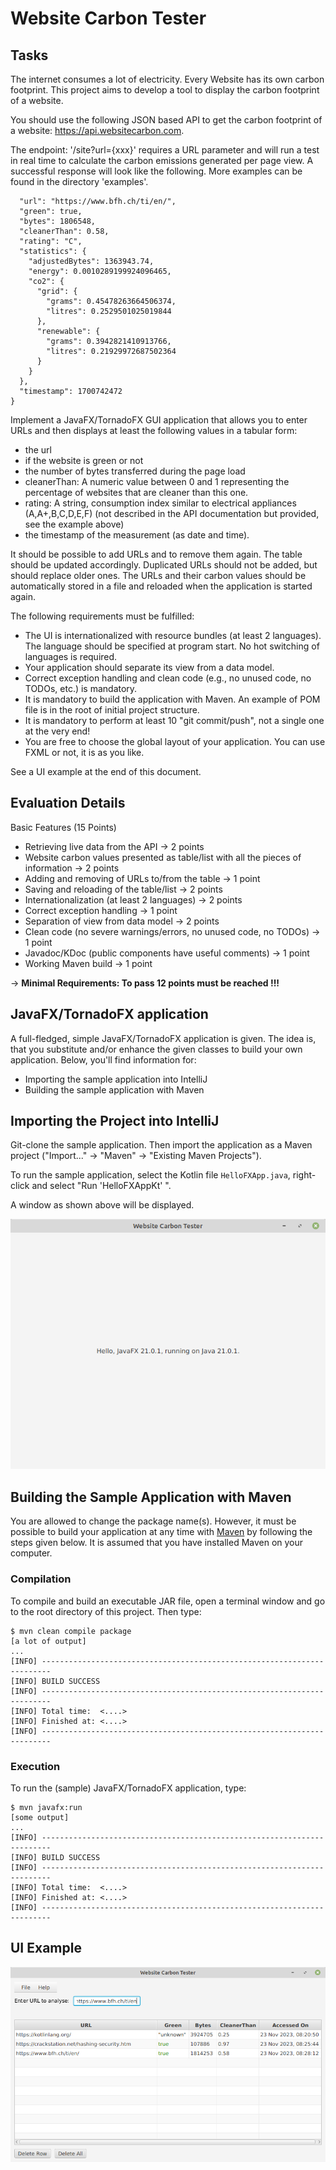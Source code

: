 # Website Carbon Tester

## Tasks

The internet consumes a lot of electricity. Every Website has its own carbon footprint.
This project aims to develop a tool to display the carbon footprint of a website. 

You should use the following JSON based API to get the carbon footprint of a website: https://api.websitecarbon.com.

The endpoint: '/site?url={xxx}' requires a URL parameter and will run a test in real time to 
calculate the carbon emissions generated per page view.
A successful response will look like the following. More examples can be found in the directory 'examples'.

```{
  "url": "https://www.bfh.ch/ti/en/",
  "green": true,
  "bytes": 1806548,
  "cleanerThan": 0.58,
  "rating": "C",
  "statistics": {
    "adjustedBytes": 1363943.74,
    "energy": 0.0010289199924096465,
    "co2": {
      "grid": {
        "grams": 0.45478263664506374,
        "litres": 0.2529501025019844
      },
      "renewable": {
        "grams": 0.3942821410913766,
        "litres": 0.21929972687502364
      }
    }
  },
  "timestamp": 1700742472
}
```

Implement a JavaFX/TornadoFX GUI application that allows you to enter URLs and then 
displays at least the following values in a tabular form:
- the url
- if the website is green or not
- the number of bytes transferred during the page load
- cleanerThan: A numeric value between 0 and 1 representing the percentage of websites that are cleaner than this one.
- rating: A string, consumption index similar to electrical appliances (A,A+,B,C,D,E,F) (not described in the API documentation but provided, see the example above) 
- the timestamp of the measurement (as date and time).

It should be possible to add URLs and to remove them again. The table should be updated accordingly. 
Duplicated URLs should not be added, but should replace older ones.
The URLs and their carbon values should be automatically stored in a file and reloaded when the application is started again.

The following requirements must be fulfilled:
- The UI is internationalized with resource bundles (at least 2 languages). The language should be specified at program start. No hot switching of languages is required.
- Your application should separate its view from a data model.
- Correct exception handling and clean code (e.g., no unused code, no TODOs, etc.) is mandatory.
- It is mandatory to build the application with Maven. An example of POM file is in the root of initial project structure.
- It is mandatory to perform at least 10 "git commit/push", not a single one at the very end!
- You are free to choose the global layout of your application. You can use FXML or not, it is as you like.

See a UI example at the end of this document.

## Evaluation Details

Basic Features (15 Points)

- Retrieving live data from the API &rarr; 2 points
- Website carbon values presented as table/list with all the pieces of information &rarr; 2 points
- Adding and removing of URLs to/from the table &rarr; 1 point
- Saving and reloading of the table/list &rarr; 2 points
- Internationalization (at least 2 languages)  &rarr; 2 points
- Correct exception handling &rarr; 1 point
- Separation of view from data model &rarr; 2 points
- Clean code (no severe warnings/errors, no unused code, no TODOs) &rarr; 1 point
- Javadoc/KDoc (public components have useful comments) &rarr; 1 point
- Working Maven build &rarr; 1 point

&rarr; **Minimal Requirements: To pass 12 points must be reached !!!**

## JavaFX/TornadoFX application

A full-fledged, simple JavaFX/TornadoFX application is given. The idea is, that
you substitute and/or enhance the given classes to build your own
application. Below, you'll find information for:

- Importing the sample application into IntelliJ
- Building the sample application with Maven

## Importing the Project into IntelliJ

Git-clone the sample application. Then import the application as a
Maven project ("Import..." -> "Maven" -> "Existing Maven Projects").

To run the sample application, select the Kotlin 
file `HelloFXApp.java`, right-click and
select "Run 'HelloFXAppKt' ".

A window as shown above will be displayed.

![Sample JavaFX/TornadoFX screenshot](img/initial.png)

## Building the Sample Application with Maven

You are allowed to change the package name(s).
However, it must be possible to build your application at
any time with [Maven](http://maven.apache.org/) by following the steps
given below. It is assumed that you have installed Maven on your
computer.

### Compilation

To compile and build an executable JAR file, open a terminal window and
go to the root directory of this project. Then type:

```shell
$ mvn clean compile package
[a lot of output]
...
[INFO] ------------------------------------------------------------------------
[INFO] BUILD SUCCESS
[INFO] ------------------------------------------------------------------------
[INFO] Total time:  <....>
[INFO] Finished at: <....>
[INFO] ------------------------------------------------------------------------
```

### Execution

To run the (sample) JavaFX/TornadoFX application, type:

```shell
$ mvn javafx:run
[some output]
...
[INFO] ------------------------------------------------------------------------
[INFO] BUILD SUCCESS
[INFO] ------------------------------------------------------------------------
[INFO] Total time:  <....>
[INFO] Finished at: <....>
[INFO] ------------------------------------------------------------------------
```

## UI Example 

![Example of tested URLs](img/screenshot.png)


